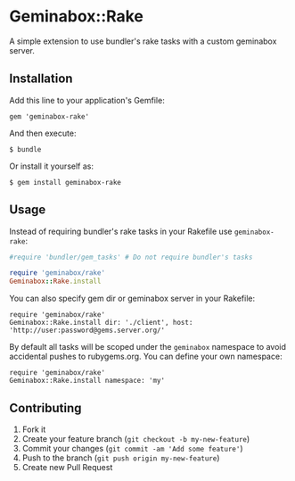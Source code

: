 # Geminabox::Rake

A simple extension to use bundler's rake tasks with a custom geminabox server.

## Installation

Add this line to your application's Gemfile:

    gem 'geminabox-rake'

And then execute:

    $ bundle

Or install it yourself as:

    $ gem install geminabox-rake

## Usage

Instead of requiring bundler's rake tasks in your Rakefile use `geminabox-rake`:

```ruby
#require 'bundler/gem_tasks' # Do not require bundler's tasks

require 'geminabox/rake'
Geminabox::Rake.install
```

You can also specify gem dir or geminabox server in your Rakefile:

```
require 'geminabox/rake'
Geminabox::Rake.install dir: './client', host: 'http://user:password@gems.server.org/'
```

By default all tasks will be scoped under the `geminabox` namespace to avoid accidental pushes to rubygems.org.
You can define your own namespace:

```
require 'geminabox/rake'
Geminabox::Rake.install namespace: 'my'
```

## Contributing

1. Fork it
2. Create your feature branch (`git checkout -b my-new-feature`)
3. Commit your changes (`git commit -am 'Add some feature'`)
4. Push to the branch (`git push origin my-new-feature`)
5. Create new Pull Request
